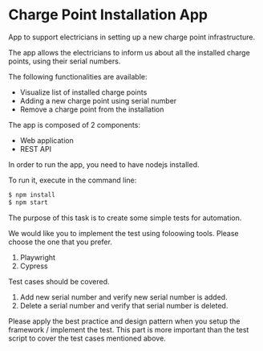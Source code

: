 # Charge Point Installation App

App to support electricians in setting up a new charge point infrastructure.

The app allows the electricians to inform us about all the installed charge points, using their serial numbers.

The following functionalities are available:
- Visualize list of installed charge points 
- Adding a new charge point using serial number
- Remove a charge point from the installation

The app is composed of 2 components:
- Web application
- REST API

In order to run the app, you need to have nodejs installed.

To run it, execute in the command line:

```bash
$ npm install
$ npm start
```

The purpose of this task is to create some simple tests for automation. 

We would like you to implement the test using foloowing tools. Please choose the one that you prefer.
1. Playwright
2. Cypress

Test cases should be covered.
1. Add new serial number and verify new serial number is added.
2. Delete a serial number and verify that serial number is deleted.

Please apply the best practice and design pattern when you setup the framework / implement the test. This part is more important than the test script to cover the test cases mentioned above.